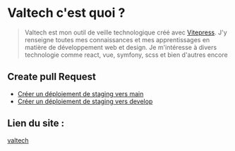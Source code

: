 # Valtech c'est quoi ?
> Valtech est mon outil de veille technologique créé avec [Vitepress](https://vitepress.dev/). J'y renseigne toutes mes connaissances et mes apprentissages en matière de développement web et design.
> Je m'intéresse à divers technologie comme react, vue, symfony, scss et bien d'autres encore

## Create pull Request
- [Créer un déploiement de staging vers main](https://github.com/ValentinBrebion/ValTech/compare/main...staging)
- [Créer un déploiement de staging vers develop](https://github.com/ValentinBrebion/ValTech/compare/develop...staging)

## Lien du site :
[valtech](https://valtechno.netlify.app)
